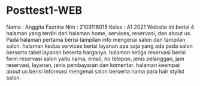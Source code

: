 # Posttest1-WEB
Nama  : Anggita Fazrina
Nim   : 2109116015
Kelas : A1 2021
Website ini berisi 4 halaman yang terdiri dari halaman home, services, reservasi, dan about us.
Pada halaman pertama berisi tampilan info mengenai salon dan tampilan salon.
halaman kedua services berisi layanan apa saja yang ada pada salon berserta tabel layanan beserta harganya.
halaman ketiga reservasi berisi form reservasi salon yaitu nama, email, no telepon, jenis pelanggan, jam reservasi, layanan, jenis pembayaran dan komentar.
halaman keempat about us berisi informasi mengenai salon berserta nama para hair stylist salon.
